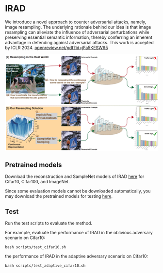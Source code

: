 # IRAD
We introduce a novel approach to counter adversarial attacks, namely, image resampling. The underlying rationale behind our idea is that image resampling can alleviate the influence of adversarial perturbations while preserving essential semantic information, thereby conferring an inherent advantage in defending against adversarial attacks. This work is accepted by ICLR 2024. [openreview.net/pdf?id=jFa5KESW65](https://openreview.net/pdf?id=jFa5KESW65)

![fig1](.\figures\fig1.png)

## Pretrained models

Download the reconstruction and SampleNet models of IRAD [here](https://drive.google.com/drive/folders/1d39R5-OzseHhVWfegmb0EIk0Y0npiTTW?usp=sharing) for Cifar10, Cifar100, and ImageNet.

Since some evaluation models cannot be downloaded automatically, you may download the pretrained models for testing [here](https://drive.google.com/file/d/1HkpTUXi96k8pcl6Kig1aI0sXOMTeRUTF/view?usp=sharing).

## Test

Run the test scripts to evaluate the method.

For example, evaluate the performance of IRAD in the oblivious adversary scenario on Cifar10:

```
bash scripts/test_cifar10.sh
```

the performance of IRAD in the adaptive adversary scenario on Cifar10:

```
bash scripts/test_adaptive_cifar10.sh
```
